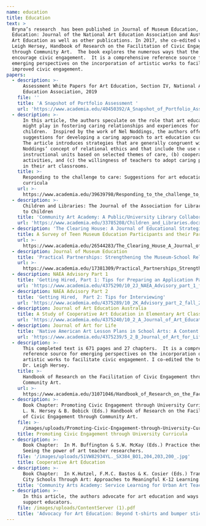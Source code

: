 ```yaml
---
name: education
title: Education
text: >
  Bryna’s research  has been published in Journal of Museum Education, Art
  Education: Journal of the National Art Education Association and Australian
  Art Education as well as other publications. In 2017, she co-edited with Dr.
  Leigh Hersey, Handbook of Research on the Facilitation of Civic Engagement
  through Community Art.  The book explores the numerous ways that the arts can
  encourage civic engagement.  It is a comprehensive reference source for
  emerging perspectives on the incorporation of artistic works to facilitate
  improved civic engagement.
papers:
  - description: >-
      Assessment White Papers for Art Education, Section IV, National Art
      Education Association, 2019
    file: ''
    title: 'A Snapshot of Portfolio Assessment '
    url: 'https://www.academia.edu/40450392/A_Snapshot_of_Portfolio_Assessment'
  - description: >-
      In this article, the authors speculate on the role that art education
      might play in fostering caring relationships and experiences for
      children.  Inspired by the work of Nel Noddings, the authors offer
      suggestions for developing a caring approach to art education curricula.
      The article introduces strategies that are generally congruent with
      Noddings’ concept of relational ethics and that include the use of (a)
      instructional units based on selected themes of care, (b) cooperative art
      activities, and (c) the willingness of teachers to adopt caring personas
      in their art classrooms.
    title: >-
      Responding to the challenge to care: Suggestions for art education
      curricula
    url: >-
      https://www.academia.edu/39639798/Responding_to_the_challenge_to_care_Suggestions_for_art_education_curricula
  - description: >-
      Children and Libraries: The Journal of the Association for Library Service
      to Children
    title: 'Community Art Academy: A Public/University Library Collaboration'
    url: 'https://www.academia.edu/33785208/Children_and_Libraries.docx'
  - description: 'The Clearing House: A Journal of Educational Strategies, Issues and Ideas '
    title: A Survey of Teen Museum Education Participants and their Parents
    url: >-
      https://www.academia.edu/26544283/The_Clearing_House_A_Journal_of_Educational_Strategies_Issues_and_Ideas_A_Survey_of_Teen_Museum_Education_Participants_and_their_Parents
  - description: Journal of Museum Education
    title: 'Practical Partnerships: Strengthening the Museum-School Relationship'
    url: >-
      https://www.academia.edu/17381309/Practical_Partnerships_Strengthening_the_Museum-School_Relationship
  - description: NAEA Advisory Part 1
    title: 'Getting Hired, Part 1: Tips for Preparing an Application Packet'
    url: 'https://www.academia.edu/4375290/10_2J_NAEA_Advisory_part_1_fall_2012'
  - description: NAEA Advisory Part 2
    title: 'Getting Hired,  Part 2: Tips for Interviewing'
    url: 'https://www.academia.edu/4375289/10_2K_Advisory_part_2_fall_2012'
  - description: Journal of Art Education Australia
    title: A Study of Cooperative Art Education in Elementary Art Classrooms
    url: 'https://www.academia.edu/4375240/10_2_A_Journal_of_Art_Education_Australia'
  - description: Journal of Art for Life
    title: 'Native American Art Lesson Plans in School Arts: A Content Analysis '
    url: 'https://www.academia.edu/4375239/5_2_B_Journal_of_Art_for_Life'
  - description: >-
      This completed text is 671 pages and 27 chapters.  It is a comprehensive
      reference source for emerging perspectives on the incorporation of
      artistic works to facilitate civic engagement. I co-edited the text with
      Dr. Leigh Hersey.
    title: >-
      Handbook of Research on the Facilitation of Civic Engagement through
      Community Art.
    url: >-
      https://www.academia.edu/31071046/Handbook_of_Research_on_the_Facilitation_of_Civic_Engagement_through_Community_Art
  - description: >-
      Book Chapter: Promoting Civic Engagement through University Curricula.  In
      L. N. Hersey & B. Bobick (Eds.) Handbook of Research on the Facilitation
      of Civic Engagement through Community Art. 
    file: >-
      /images/uploads/Promoting-Civic-Engagement-through-University-Curricula.pdf
    title: Promoting Civic Engagement through University Curricula
  - description: >-
      Book Chapter:  In M. Buffington & S.W. McKay (Eds.) Practice theory:
      Seeing the power of art teacher researchers.  
    file: '/images/uploads/51VW82934YL._SX384_BO1,204,203,200_.jpg'
    title: Cooperative Art Education
  - description: >-
      Book Chapter:  In K.Hutzel, F.M.C. Bastos & K. Cosier (Eds.) Transforming
      City Schools Through Art: Approaches to Meaningful K-12 Learning. 
    title: 'Community Arts Academy: Service Learning for Urban Art Teachers'
  - description: >-
      In this article, the authors advocate for art education and ways to
      support educators.
    file: /images/uploads/ContentServer (1).pdf
    title: 'Advocacy for Art Education: Beyond t-shirts and bumper stickers.  '
---
```


